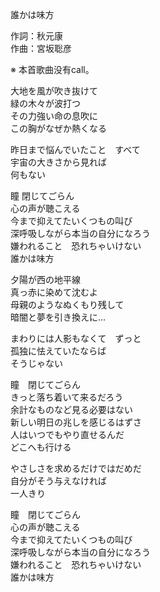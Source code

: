 誰かは味方  
  
作詞：秋元康  
作曲：宮坂聡彦  
  
※ 本首歌曲没有call。   
  
大地を風が吹き抜けて  
緑の木々が波打つ  
その力強い命の息吹に  
この胸がなぜか熱くなる  
  
昨日まで悩んでいたこと　すべて  
宇宙の大きさから見れば  
何もない  
  
瞳 閉じてごらん  
心の声が聴こえる  
今まで抑えてたいくつもの叫び  
深呼吸しながら本当の自分になろう  
嫌われること　恐れちゃいけない  
誰かは味方  
  
夕陽が西の地平線  
真っ赤に染めて沈むよ  
母親のようなぬくもり残して  
暗闇と夢を引き換えに…  
  
まわりには人影もなくて　ずっと  
孤独に怯えていたならば  
そうじゃない  
  
瞳　閉じてごらん  
きっと落ち着いて来るだろう  
余計なものなど見る必要はない  
新しい明日の兆しを感じるはずさ  
人はいつでもやり直せるんだ  
どこへも行ける  
  
やさしさを求めるだけではだめだ  
自分がそう与えなければ  
一人きり  
  
瞳　閉じてごらん  
心の声が聴こえる  
今まで抑えてたいくつもの叫び  
深呼吸しながら本当の自分になろう  
嫌われること　恐れちゃいけない  
誰かは味方  
